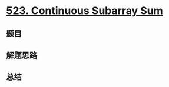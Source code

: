 # [523. Continuous Subarray Sum](https://leetcode.com/problems/continuous-subarray-sum/)

## 题目


## 解题思路


## 总结



